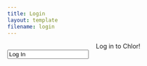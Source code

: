 ```yaml
---
title: Login
layout: template
filename: login
--- 
```

<html>
  <head></head>
  <style>
    .loginbox {
border-style: solid black;
      border-width:2px;
      }
  </style>
<body>
  <div class="loginbox">
  <center>Log in to Chlor!</center>
<input type="text" id="text><br>
<input type="text" id="text><br>
  
  <input type="submit" id="button" value="Log In"><br>
  </div>
</body>
  
</html>
